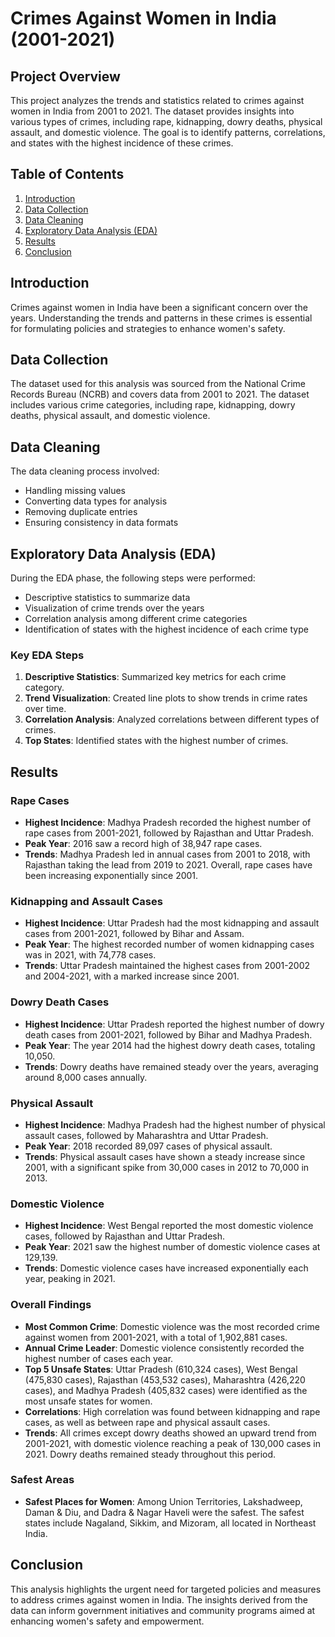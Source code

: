 # Crimes Against Women in India (2001-2021)

## Project Overview
This project analyzes the trends and statistics related to crimes against women in India from 2001 to 2021. The dataset provides insights into various types of crimes, including rape, kidnapping, dowry deaths, physical assault, and domestic violence. The goal is to identify patterns, correlations, and states with the highest incidence of these crimes.

## Table of Contents
1. [Introduction](#introduction)
2. [Data Collection](#data-collection)
3. [Data Cleaning](#data-cleaning)
4. [Exploratory Data Analysis (EDA)](#exploratory-data-analysis-eda)
5. [Results](#results)
6. [Conclusion](#conclusion)

## Introduction
Crimes against women in India have been a significant concern over the years. Understanding the trends and patterns in these crimes is essential for formulating policies and strategies to enhance women's safety.

## Data Collection
The dataset used for this analysis was sourced from the National Crime Records Bureau (NCRB) and covers data from 2001 to 2021. The dataset includes various crime categories, including rape, kidnapping, dowry deaths, physical assault, and domestic violence.

## Data Cleaning
The data cleaning process involved:
- Handling missing values
- Converting data types for analysis
- Removing duplicate entries
- Ensuring consistency in data formats

## Exploratory Data Analysis (EDA)
During the EDA phase, the following steps were performed:
- Descriptive statistics to summarize data
- Visualization of crime trends over the years
- Correlation analysis among different crime categories
- Identification of states with the highest incidence of each crime type

### Key EDA Steps
1. **Descriptive Statistics**: Summarized key metrics for each crime category.
2. **Trend Visualization**: Created line plots to show trends in crime rates over time.
3. **Correlation Analysis**: Analyzed correlations between different types of crimes.
4. **Top States**: Identified states with the highest number of crimes.

## Results

### Rape Cases
- **Highest Incidence**: Madhya Pradesh recorded the highest number of rape cases from 2001-2021, followed by Rajasthan and Uttar Pradesh.
- **Peak Year**: 2016 saw a record high of 38,947 rape cases.
- **Trends**: Madhya Pradesh led in annual cases from 2001 to 2018, with Rajasthan taking the lead from 2019 to 2021. Overall, rape cases have been increasing exponentially since 2001.

### Kidnapping and Assault Cases
- **Highest Incidence**: Uttar Pradesh had the most kidnapping and assault cases from 2001-2021, followed by Bihar and Assam.
- **Peak Year**: The highest recorded number of women kidnapping cases was in 2021, with 74,778 cases.
- **Trends**: Uttar Pradesh maintained the highest cases from 2001-2002 and 2004-2021, with a marked increase since 2001.

### Dowry Death Cases
- **Highest Incidence**: Uttar Pradesh reported the highest number of dowry death cases from 2001-2021, followed by Bihar and Madhya Pradesh.
- **Peak Year**: The year 2014 had the highest dowry death cases, totaling 10,050.
- **Trends**: Dowry deaths have remained steady over the years, averaging around 8,000 cases annually.

### Physical Assault
- **Highest Incidence**: Madhya Pradesh had the highest number of physical assault cases, followed by Maharashtra and Uttar Pradesh.
- **Peak Year**: 2018 recorded 89,097 cases of physical assault.
- **Trends**: Physical assault cases have shown a steady increase since 2001, with a significant spike from 30,000 cases in 2012 to 70,000 in 2013.

### Domestic Violence
- **Highest Incidence**: West Bengal reported the most domestic violence cases, followed by Rajasthan and Uttar Pradesh.
- **Peak Year**: 2021 saw the highest number of domestic violence cases at 129,139.
- **Trends**: Domestic violence cases have increased exponentially each year, peaking in 2021.

### Overall Findings
- **Most Common Crime**: Domestic violence was the most recorded crime against women from 2001-2021, with a total of 1,902,881 cases.
- **Annual Crime Leader**: Domestic violence consistently recorded the highest number of cases each year.
- **Top 5 Unsafe States**: Uttar Pradesh (610,324 cases), West Bengal (475,830 cases), Rajasthan (453,532 cases), Maharashtra (426,220 cases), and Madhya Pradesh (405,832 cases) were identified as the most unsafe states for women.
- **Correlations**: High correlation was found between kidnapping and rape cases, as well as between rape and physical assault cases.
- **Trends**: All crimes except dowry deaths showed an upward trend from 2001-2021, with domestic violence reaching a peak of 130,000 cases in 2021. Dowry deaths remained steady throughout this period.

### Safest Areas
- **Safest Places for Women**: Among Union Territories, Lakshadweep, Daman & Diu, and Dadra & Nagar Haveli were the safest. The safest states include Nagaland, Sikkim, and Mizoram, all located in Northeast India.

## Conclusion
This analysis highlights the urgent need for targeted policies and measures to address crimes against women in India. The insights derived from the data can inform government initiatives and community programs aimed at enhancing women's safety and empowerment.
